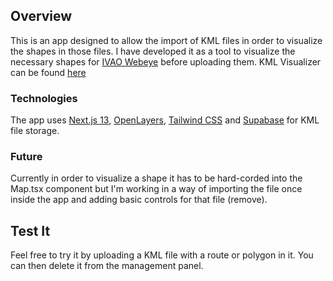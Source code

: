 ## Overview
This is an app designed to allow the import of KML files in order to visualize the shapes in those files. I have developed it as a tool to visualize the necessary shapes for [IVAO Webeye](https://webeye.ivao.aero) before uploading them. KML Visualizer can be found [here](https://kml-visualizer.vercel.app)

### Technologies
The app uses [Next.js 13](https://nextjs.org), [OpenLayers](https://openlayers.org), [Tailwind CSS](https://tailwindcss.com) and [Supabase](https://app.supabase.com) for KML file storage.

### Future
Currently in order to visualize a shape it has to be hard-corded into the Map.tsx component but I'm working in a way of importing the file once inside the app and adding basic controls for that file (remove).

## Test It
Feel free to try it by uploading a KML file with a route or polygon in it. You can then delete it from the management panel.
